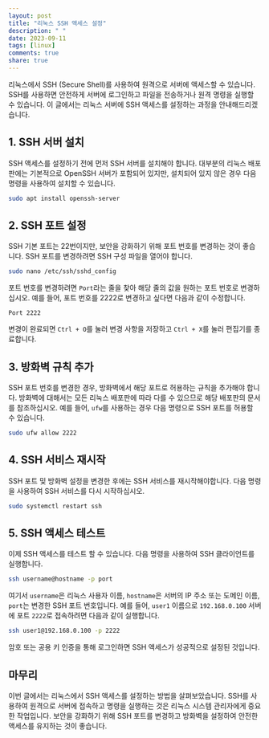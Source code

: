 ```yaml
---
layout: post
title: "리눅스 SSH 액세스 설정"
description: " "
date: 2023-09-11
tags: [linux]
comments: true
share: true
---
```


리눅스에서 SSH (Secure Shell)를 사용하여 원격으로 서버에 액세스할 수 있습니다. SSH를 사용하면 안전하게 서버에 로그인하고 파일을 전송하거나 원격 명령을 실행할 수 있습니다. 이 글에서는 리눅스 서버에 SSH 액세스를 설정하는 과정을 안내해드리겠습니다.

## 1. SSH 서버 설치

SSH 액세스를 설정하기 전에 먼저 SSH 서버를 설치해야 합니다. 대부분의 리눅스 배포판에는 기본적으로 OpenSSH 서버가 포함되어 있지만, 설치되어 있지 않은 경우 다음 명령을 사용하여 설치할 수 있습니다.

```bash
sudo apt install openssh-server
```

## 2. SSH 포트 설정

SSH 기본 포트는 22번이지만, 보안을 강화하기 위해 포트 번호를 변경하는 것이 좋습니다. SSH 포트를 변경하려면 SSH 구성 파일을 열어야 합니다.

```bash
sudo nano /etc/ssh/sshd_config
```

포트 번호를 변경하려면 `Port`라는 줄을 찾아 해당 줄의 값을 원하는 포트 번호로 변경하십시오. 예를 들어, 포트 번호를 2222로 변경하고 싶다면 다음과 같이 수정합니다.

```config
Port 2222
```

변경이 완료되면 `Ctrl + O`를 눌러 변경 사항을 저장하고 `Ctrl + X`를 눌러 편집기를 종료합니다.

## 3. 방화벽 규칙 추가

SSH 포트 번호를 변경한 경우, 방화벽에서 해당 포트로 허용하는 규칙을 추가해야 합니다. 방화벽에 대해서는 모든 리눅스 배포판에 따라 다를 수 있으므로 해당 배포판의 문서를 참조하십시오. 예를 들어, `ufw`를 사용하는 경우 다음 명령으로 SSH 포트를 허용할 수 있습니다.

```bash
sudo ufw allow 2222
```

## 4. SSH 서비스 재시작

SSH 포트 및 방화벽 설정을 변경한 후에는 SSH 서비스를 재시작해야합니다. 다음 명령을 사용하여 SSH 서비스를 다시 시작하십시오.

```bash
sudo systemctl restart ssh
```

## 5. SSH 액세스 테스트

이제 SSH 액세스를 테스트 할 수 있습니다. 다음 명령을 사용하여 SSH 클라이언트를 실행합니다.

```bash
ssh username@hostname -p port
```

여기서 `username`은 리눅스 사용자 이름, `hostname`은 서버의 IP 주소 또는 도메인 이름, `port`는 변경한 SSH 포트 번호입니다. 예를 들어, `user1` 이름으로 `192.168.0.100` 서버에 포트 `2222`로 접속하려면 다음과 같이 실행합니다.

```bash
ssh user1@192.168.0.100 -p 2222
```

암호 또는 공용 키 인증을 통해 로그인하면 SSH 액세스가 성공적으로 설정된 것입니다.

## 마무리

이번 글에서는 리눅스에서 SSH 액세스를 설정하는 방법을 살펴보았습니다. SSH를 사용하여 원격으로 서버에 접속하고 명령을 실행하는 것은 리눅스 시스템 관리자에게 중요한 작업입니다. 보안을 강화하기 위해 SSH 포트를 변경하고 방화벽을 설정하여 안전한 액세스를 유지하는 것이 좋습니다.